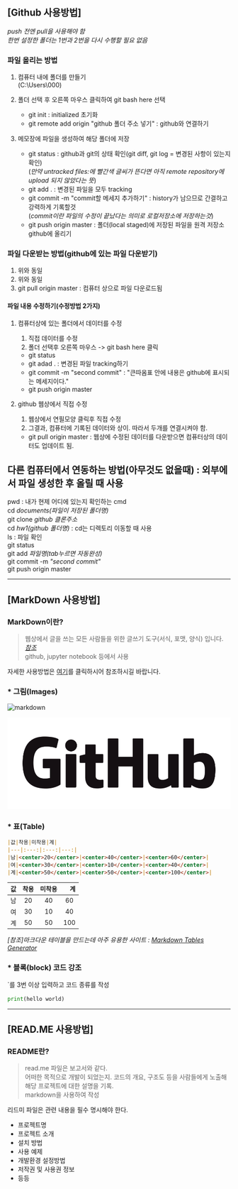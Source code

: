 ## [Github 사용방법]

*push 전엔 pull을 사용해야 함*  
*한번 설정한 폴더는 1번과 2번을 다시 수행할 필요 없음*  

### 파일 올리는 방법  

1. 컴퓨터 내에 폴더를 만들기  
(C:\Users\000)


2. 폴더 선택 후 오른쪽 마우스 클릭하여 git bash here 선택  
    * git init : initialized 초기화  
    * git remote add origin "github 폴더 주소 넣기" : github와 연결하기  


3. 메모장에 파일을 생성하여 해당 폴더에 저장  
    * git status : github과 git의 상태 확인(git diff, git log = 변경된 사항이 있는지 확인)  
    (*만약 untracked files:에 빨간색 글씨가 뜬다면 아직 remote repository에 upload 되지 않았다는 뜻*)  
    * git add . : 변경된 파일을 모두 tracking  
    * git commit -m "commit할 메세지 추가하기" : history가 남으므로 간결하고 강력하게 기록할것  
    (*commit이란 파일의 수정이 끝났다는 의미로 로컬저장소에 저장하는것*)  
    * git push origin master : 폴더(local staged)에 저장된 파일을 원격 저장소 github에 올리기  
  
### 파일 다운받는 방법(github에 있는 파일 다운받기)  

1. 위와 동일  
2. 위와 동일  
3. git pull origin master : 컴퓨터 상으로 파일 다운로드됨  
  
#### 파일 내용 수정하기(수정방법 2가지)  
1. 컴퓨터상에 있는 폴더에서 데이터를 수정  
    1) 직접 데이터를 수정  
    2) 폴더 선택후 오른쪽 마우스 -> git bash here 클릭  
    - git status    
    - git adad . : 변경된 파일 tracking하기  
    - git commit -m "second commit" : "큰따옴표 안에 내용은 github에 표시되는 메세지이다."  
    - git push origin master  
    
  
2. github 웹상에서 직접 수정  
    1) 웹상에서 연필모양 클릭후 직접 수정  
    2) 그결과, 컴퓨터에 기록된 데이터와 상이. 따라서 두개를 연결시켜야 함.  
    - git pull origin master : 웹상에 수정된 데이터를 다운받으면 컴퓨터상의 데이터도 업데이트 됨.  

## 다른 컴퓨터에서 연동하는 방법(아무것도 없을때) : 외부에서 파일 생성한 후 올릴 때 사용  

pwd : 내가 현제 어디에 있는지 확인하는 cmd  
cd _documents(파일이 저장된 폴더명)_  
git clone _github 클론주소_  
cd _hw1(github 폴더명)_  : cd는 디렉토리 이동할 때 사용  
ls  : 파일 확인  
git status  
git add _파일명(tab누르면 자동완성)_  
git commit -m _"second commit"_  
git push origin master    


________________________________________________________________

## [MarkDown 사용방법]  

### MarkDown이란?
> 웹상에서 글을 쓰는 모든 사람들을 위한 글쓰기 도구(서식, 포맷, 양식) 입니다. *[참조](https://thisblogbusy.tistory.com/entry/%EB%A7%88%ED%81%AC%EB%8B%A4%EC%9A%B4Markdown-%EC%9D%B4%EB%9E%80)*  
> github, jupyter notebook 등에서 사용

자세한 사용방법은 [여기](https://heropy.blog/2017/09/30/markdown/)를 클릭하시어 참조하시길 바랍니다.

### * 그림(Images)  

![markdown](https://upload.wikimedia.org/wikipedia/commons/4/48/Markdown-mark.svg "markdown images")

![github][logo]

[logo]: GitHub_Logo.png "github logo"


### * 표(Table)  

```markdown
|값|착용|미착용|계|
|---|:---:|:---:|---:|
|남|<center>20</center>|<center>40</center>|<center>60</center>|
|여|<center>30</center>|<center>10</center>|<center>40</center>|
|계|<center>50</center>|<center>50</center>|<center>100</center>|
```

|값|착용|미착용|계|
|---|:---:|:---:|---:|
|남|<center>20</center>|<center>40</center>|<center>60</center>|
|여|<center>30</center>|<center>10</center>|<center>40</center>|
|계|<center>50</center>|<center>50</center>|<center>100</center>|

*[참조]마크다운 테이블을 만드는데 아주 유용한 사이트 : [Markdown Tables Generator](https://www.tablesgenerator.com/markdown_tables)*  


### * 블록(block) 코드 강조  

`를 3번 이상 입력하고 코드 종류를 작성  


``` python
print(hello world)
```


*********************

## [READ.ME 사용방법]  

### README란?  
> read.me 파일은 보고서와 같다.  
> 어떠한 목적으로 개발이 되었는지. 코드의 개요, 구조도 등을 사람들에게 노출해 해당 프로젝트에 대한 설명을 기록.  
> markdown을 사용하여 작성  

리드미 파일은 관련 내용을 필수 명시해야 한다.  
- 프로젝트명  
- 프로젝트 소개  
- 설치 방법  
- 사용 예제  
- 개발환경 설정방법
- 저작권 및 사용권 정보
- 등등
